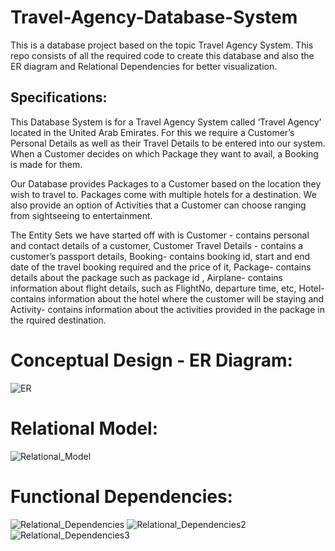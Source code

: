 # Travel-Agency-Database-System

This is a database project based on the topic Travel Agency System. This repo consists of all the required code to create this database and also the ER diagram and Relational Dependencies for better visualization.

## Specifications:

This Database System is for a Travel Agency System called ‘Travel Agency’ located in the United Arab Emirates. For this we require a Customer’s Personal Details as well as their Travel Details to be entered into our system. When a Customer decides on which Package they want to avail, a Booking is made for them.

Our Database provides Packages to a Customer based on the location they wish to travel to. Packages come with multiple hotels for a destination. We also provide an option of Activities that a Customer can choose ranging from sightseeing to entertainment.

The Entity Sets we have started off with is Customer - contains personal and contact details of a customer, Customer Travel Details - contains a customer’s passport details, Booking- contains booking id, start and end date of the travel booking required and the price of it, Package- contains details about the package such as package id , Airplane- contains information about flight details, such as FlightNo, departure time, etc, Hotel- contains information about the hotel where the customer will be staying and Activity- contains information about the activities provided in the package in the rquired destination.

# Conceptual Design - ER Diagram:

![ER](https://user-images.githubusercontent.com/79396759/194602415-25205e80-c75e-46ef-bf97-990ecb234420.png)

# Relational Model:

![Relational_Model](https://user-images.githubusercontent.com/79396759/194602685-f418f830-afb4-4724-8208-9b85287f1f6d.png)

# Functional Dependencies:

![Relational_Dependencies](https://user-images.githubusercontent.com/79396759/194602798-8c3edcda-baa3-426c-8f85-0f25a9a40876.jpg)
![Relational_Dependencies2](https://user-images.githubusercontent.com/79396759/194602866-bbe7f166-7f5f-4ca6-b0dd-40d38594b193.jpg)
![Relational_Dependencies3](https://user-images.githubusercontent.com/79396759/194602902-2a19a66e-5b6c-4cd2-b42f-f1c1ee4bef69.jpg)

